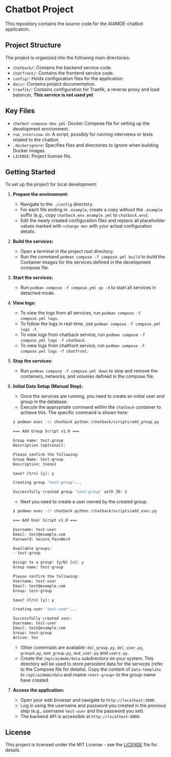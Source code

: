 # Chatbot Project

This repository contains the source code for the AI4MDE-chatbot application.

## Project Structure

The project is organized into the following main directories:

- `chatback/`: Contains the backend service code.
- `chatfront/`: Contains the frontend service code.
- `config/`: Holds configuration files for the application.
- `docs/`: Contains project documentation.
- `traefik/`: Contains configuration for Traefik, a reverse proxy and load balancer, **This service is not used yet**

## Key Files

- `chatbot-compose-dev.yml`: Docker Compose file for setting up the development environment.
- `run_interview.sh`: A script, possibly for running interviews or tests related to the chatbot.
- `.dockerignore`: Specifies files and directories to ignore when building Docker images.
- `LICENSE`: Project license file.

## Getting Started

To set up the project for local development:

1.  **Prepare the environment:**
    - Navigate to the `./config` directory.
    - For each file ending in `.example`, create a copy without the `.example` suffix (e.g., copy `chatback.env.example.yml` to `chatback.env`).
    - Edit the newly created configuration files and replace all placeholder values marked with `<change me>` with your actual configuration details.

2.  **Build the services:**
    - Open a terminal in the project root directory.
    - Run the command `podman compose -f compose.yml build` to build the Container images for the services defined in the development compose file.

3.  **Start the services:**
    - Run `podman compose -f compose.yml up -d` to start all services in detached mode.

4.  **View logs:**
    - To view the logs from all services, run `podman compose -f compose.yml logs`.
    - To follow the logs in real-time, use `podman compose -f compose.yml logs -f`.
    - To view logs from chatback service, run `podman compose -f compose.yml logs -f chatback`.
    - To view logs from chatfront service, run `podman compose -f compose.yml logs -f chatfront`.

5.  **Stop the services:**
    - Run `podman compose -f compose.yml down` to stop and remove the containers, networks, and volumes defined in the compose file.

6.  **Initial Data Setup (Manual Step):**
    - Once the services are running, you need to create an initial user and group in the database.
    - Execute the appropriate command within the `chatback` container to achieve this. The specific command is shown here:
    ```bash
    ❯ podman exec -it chatback python /chatback/scripts/add_group.py

    === Add Group Script v1.0 ===

    Group name: test-group
    Description (optional):

    Please confirm the following:
    Group Name: test-group
    Description: (none)

    Save? (Y/n) [y]: y

    Creating group 'test-group'...

    Successfully created group 'test-group' with ID: 2
    ```
    - Next you need to create a user owned by the created group.
    ```bash
    ❯ podman exec -it chatback python /chatback/scripts/add_user.py

    === Add User Script v1.0 ===

    Username: test-user
    Email: test@example.com
    Password: Secure_PassWord

    Available groups:
    - test-group

    Assign to a group? (y/N) [n]: y
    Group name: test-group

    Please confirm the following:
    Username: test-user
    Email: test@example.com
    Group: test-group

    Save? (Y/n) [y]: y

    Creating user 'test-user'...

    Successfully created user:
    Username: test-user
    Email: test@example.com
    Group: test-group
    Active: Yes
    ```
    - Other commnads are available: `del_group.py`, `del_user.py`, `groupd.py`, `mod_group.py`, `mod_user.py` and `users.py`.
    - Create the `/opt/ai4mde/data` subdirectory on your system. This directory will be used to store persistent data for the services (refer to the Compose file for details). Copy the content of `data-template` to `/opt/ai4mde/data` and rname `<test-group>` to the group-name have created. 

7.  **Access the application:**
    - Open your web browser and navigate to `http://localhost:3000`.
    - Log in using the username and password you created in the previous step (e.g., username `test-user` and the password you set).
    - The backend API is accessible at `http://localhost:8000`.

## License

This project is licensed under the MIT License - see the [LICENSE](LICENSE) file for details.

